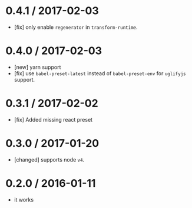 0.4.1 / 2017-02-03
==================
- [fix] only enable `regenerator` in `transform-runtime`.

0.4.0 / 2017-02-03
==================
- [new] yarn support
- [fix] use `babel-preset-latest` instead of `babel-preset-env` for `uglifyjs` support.

0.3.1 / 2017-02-02
==================
- [fix] Added missing react preset

0.3.0 / 2017-01-20
==================
- [changed] supports node `v4`.

0.2.0 / 2016-01-11
==================
- it works
